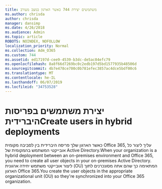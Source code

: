 ```yaml
---
title: משתמשים יצירת 744 כאשר הארגון במצב מעורב
ms.author: chrisda
author: chrisda
manager: dansimp
ms.date: 4/26/2018
ms.audience: Admin
ms.topic: article
ROBOTS: NOINDEX, NOFOLLOW
localization_priority: Normal
ms.collection: Adm_O365
ms.custom: 744
ms.assetid: ed17197d-cee9-4539-b3dc-de5ac04efc79
ms.openlocfilehash: 8a8f66d7269bc0c2edb197d5bd1577935b48506d
ms.sourcegitcommit: 4b7e478ce700c0b781efec3857ac4dce5bdf00c6
ms.translationtype: MT
ms.contentlocale: he-IL
ms.lasthandoff: 06/07/2019
ms.locfileid: "34753528"
---
```

# <a name="create-users-in-hybrid-deployments"></a><span data-ttu-id="dd40b-102">יצירת משתמשים בפריסות היברידית</span><span class="sxs-lookup"><span data-stu-id="dd40b-102">Create users in hybrid deployments</span></span>

<span data-ttu-id="dd40b-103">כאשר הארגון שלך פריסה היברידית בין לסביבה מקומית Office 365, עליך ליצור כל אובייקטי המשתמש בהמקומית של Active Directory.</span><span class="sxs-lookup"><span data-stu-id="dd40b-103">When your organization is a hybrid deployment between an on-premises environment and Office 365, you need to create all user objects in your on-premises Active Directory.</span></span> <span data-ttu-id="dd40b-104">ליצור אובייקטי משתמש יחידה ארגונית (OU) המתאימה כך שהם אתה מסונכרנים לתוך הארגון Office 365.</span><span class="sxs-lookup"><span data-stu-id="dd40b-104">You create the user objects in the appropriate organizational unit (OU) so they're synchronized into your Office 365 organization.</span></span>
